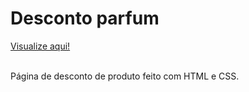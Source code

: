 <h1> Desconto parfum </h1>
<a href="https://anthony-moreira.github.io/Parfum-desconto/">Visualize aqui!</a><br></br>
<p>Página de desconto de produto feito com HTML e CSS.</p>
